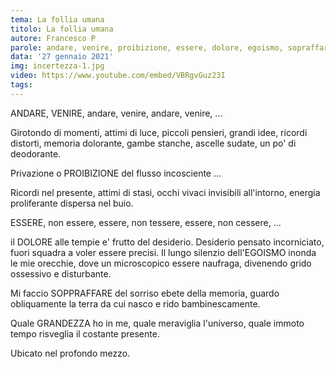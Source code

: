 ```yaml
---
tema: La follia umana
titolo: La follia umana
autore: Francesco P
parole: andare, venire, proibizione, essere, dolore, egoismo, sopraffare, grandezza
data: '27 gennaio 2021'
img: incertezza-1.jpg
video: https://www.youtube.com/embed/VBRgvGuz23I 
tags: 
---
```

ANDARE, VENIRE, andare, venire, andare, venire, ...

Girotondo di momenti, attimi di luce, piccoli pensieri, grandi idee,
ricordi distorti, memoria dolorante, gambe stanche, ascelle sudate,
un po' di deodorante.

Privazione o PROIBIZIONE del flusso incosciente ...

Ricordi nel presente, attimi di stasi, occhi vivaci invisibili all'intorno,
energia proliferante dispersa nel buio.

ESSERE, non essere, essere, non tessere, essere, non cessere, ...

il DOLORE alle tempie e' frutto del desiderio.
Desiderio pensato incorniciato, fuori squadra a voler essere precisi.
Il lungo silenzio dell'EGOISMO inonda le mie orecchie, dove un microscopico essere
naufraga, divenendo grido ossessivo e disturbante.

Mi faccio SOPPRAFFARE del sorriso ebete della memoria,
guardo obliquamente la terra da cui nasco e rido bambinescamente.

Quale GRANDEZZA ho in me, quale meraviglia l'universo,
quale immoto tempo risveglia il costante presente.

Ubicato nel profondo mezzo.
